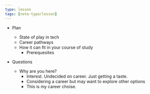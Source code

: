 ```yaml
---
type: lesson
tags: [note-type/lesson]
---
```


- Plan
	- State of play in tech
	- Career pathways
	- How it can fit in your course of study
		- Prerequesites



- Questions
	- Why are you here?
		- Interest.  Undecided on career.  Just getting a taste.
		- Considering a career but may want to explore other options
		- This is my career choise.


